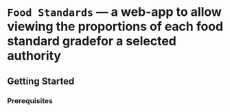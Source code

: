 # `Food Standards` — a web-app to allow viewing the proportions of each food standard gradefor a selected authority

## Getting Started
### Prerequisites
